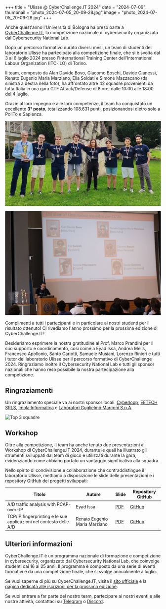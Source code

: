 +++
title = "Ulisse @ CyberChallenge.IT 2024"
date = "2024-07-09"
thumbnail = "photo_2024-07-05_20-09-28.jpg"
image = "photo_2024-07-05_20-09-28.jpg"
+++

Anche quest'anno l'Università di Bologna ha preso parte a [CyberChallenge.IT](https://cyberchallenge.it/), la competizione nazionale di cybersecurity organizzata dal Cybersecurity National Lab.

Dopo un percorso formativo durato diversi mesi, un team di studenti del laboratorio Ulisse ha partecipato alla competizione finale, che si è svolta dal 3 al 6 luglio 2024 presso l'International Training Center dell'International Labour Organization (ITC-ILO) di Torino.

Il team, composto da Alan Davide Bovo, Giacomo Boschi, Davide Gianessi, Renato Eugenio Maria Marziano, Elia Soldati e Simone Mazzacano (da sinistra a destra nella foto), ha affrontato altre 42 squadre provenienti da tutta Italia in una gara CTF Attack/Defense di 8 ore, dalle 10:00 alle 18:00 del 4 luglio.

Grazie al loro impegno e alle loro competenze, il team ha conquistato un eccellente **3° posto**, totalizzando 108.631 punti, posizionandosi dietro solo a PoliTo e Sapienza.

![Foto dei partecipanti con la medaglia](photo_2024-07-05_20-09-28.jpg)

![Presentazione del team](team.jpeg)

Complimenti a tutti i partecipanti e in particolare ai nostri studenti per il risultato ottenuto! Ci rivediamo l'anno prossimo per la prossima edizione di CyberChallenge.IT!

Desideriamo esprimere la nostra gratitudine al Prof. Marco Prandini per il suo supporto e coordinamento, così come a Eyad Issa, Andrea Melis, Francesco Apollonio, Santo Cariotti, Samuele Musiani, Lorenzo Rinieri e tutti i tutor del laboratorio Ulisse per il percorso formativo di CyberChallenge 2024. Ringraziamo inoltre il Cybersecurity National Lab e tutti gli sponsor nazionali che hanno reso possibile la nostra partecipazione alla competizione.

## Ringraziamenti

Un ringraziamento speciale va ai nostri sponsor locali: [Cyberloop], [EETECH SRLS], [Imola Informatica] e [Laboratori Guglielmo Marconi S.p.A].

[cyberloop]: https://cyberloop.it/
[EETECH SRLS]: https://eetech.it/
[Imola Informatica]: https://www.imolainformatica.it/
[Laboratori Guglielmo Marconi S.p.A]: https://labs.it/

![Top 3 squadre](top3.png)

## Workshop

Oltre alla competizione, il team ha anche tenuto due presentazioni al Workshop di CyberChallenge.IT 2024, durante le quali ha illustrato gli strumenti sviluppati dal team di gioco e utilizzati durante la gara, evidenziando come abbiano portato un vantaggio significativo alla squadra.

Nello spirito di condivisione e collaborazione che contraddistingue il laboratorio Ulisse, mettiamo a disposizione le slide delle presentazioni e i repository GitHub dei progetti sviluppati:

| Titolo | Autore | Slide | Repository GitHub |
|--------|--------|-------|-------------------|
| A/D traffic analysis with PCAP-over-IP | Eyad Issa | [PDF](./CCIT2024%20-%20Workshop%20-%20AD%20traffic%20analysis%20with%20PCAP-over-IP.pdf) | [GitHub](https://github.com/UlisseLab/pcap-broker)|
| TCP/IP fingerprinting e le sue applicazioni nel contesto delle A/D | Renato Eugenio Maria Marziano | [PDF](./CCIT2024%20-%20Workshop%20-%20Fingerprinting%20TCP-IP.pdf) | [GitHub](https://github.com/drank40/euriclea) |

## Ulteriori informazioni

CyberChallenge.IT è un programma nazionale di formazione e competizione in cybersecurity, organizzato dal Cybersecurity National Lab, che coinvolge studenti dai 16 ai 25 anni. Il programma è composto da una serie di eventi formativi e da una competizione finale, che si svolge annualmente a luglio.

Se vuoi saperne di più su CyberChallenge.IT, visita il [sito ufficiale](https://cyberchallenge.it/) e la [pagina dedicata alle iscrizioni per la prossima edizione](https://cyberchallenge.it/students).

Se vuoi entrare a far parte del nostro team, partecipare ai nostri eventi e alle nostre attività, contattaci su [Telegram](https://t.me/eyaddo) o [Discord](https://discord.gg/uwFbYA4H).
